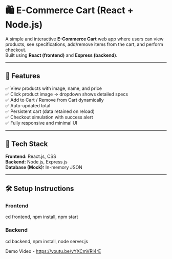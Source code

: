 # 🛍️ E-Commerce Cart (React + Node.js)

A simple and interactive **E-Commerce Cart** web app where users can view products, see specifications, add/remove items from the cart, and perform checkout.  
Built using **React (frontend)** and **Express (backend)**.

---

## 🚀 Features

✅ View products with image, name, and price  
✅ Click product image → dropdown shows detailed specs  
✅ Add to Cart / Remove from Cart dynamically  
✅ Auto-updated total  
✅ Persistent cart (data retained on reload)  
✅ Checkout simulation with success alert  
✅ Fully responsive and minimal UI  

---

## 🧩 Tech Stack

**Frontend:** React.js, CSS  
**Backend:** Node.js, Express.js  
**Database (Mock):** In-memory JSON  

---

## 🛠️ Setup Instructions
### Frontend
cd frontend,
npm install,
npm start

### Backend
cd backend,
npm install,
node server.js

Demo Video - 
https://youtu.be/vYXCmVRi4rE
